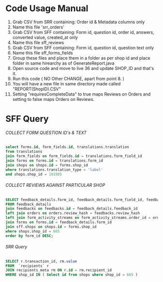 #  Code Usage Manual

 1. Grab CSV from SRR containing: Order id & Metadata columns only
 2. Name this file 'srr_orders'
 3. Grab CSV from SFF containing: Form id, question id, order id, answers, converted value, created_at only
 4. Name this file sff_reviews
 5. Grab CSV from SFF containing: Form id, question id, question text only
 6. Name this file sff_forms_fields
 7. Group these files and place them in a folder as per shop id and place folder in same hirearchy as of GenerateReport.java
 8. Open source code and move to live 36 and update SHOP_ID and that's it.
 9. Run this code ( NO Other CHANGE, apart from point 8. )
 10. You will have a new file in same directory made called "REPORT(ShopID).CSV"
 11. Setting "requiresCompleteData" to true maps Reviews on Orders and setting to false maps Orders on Reviews.
 
# SFF Query

###### COLLECT FORM QUESTION ID's & TEXT

```sql
select forms.id, form_fields.id, translations.translation
from translations
join form_fields on form_fields.id = translations.form_field_id
join forms on forms.id = translations.form_id
join shops on shops.id = forms.shop_id
where translations.translation_type = 'label'
and shops.shop_id = 101085
```


###### COLLECT REVIEWS AGAINST PARTICULAR SHOP

```sql
SELECT feedback_details.form_id, feedback_details.form_field_id, feedbacks.order_id, feedback_details.answer, feedback_details.rating_converted_value, feedback_details.created_at, form_activity_streams.last_opened_at
FROM feedback_details
join feedbacks on feedbacks.id = feedback_details.feedback_id
left join orders on orders.review_hash = feedbacks.review_hash
left join form_activity_streams on form_activity_streams.order_id = orders.id
join forms on forms.id = feedback_details.form_id
join sff.shops on shops.id = forms.shop_id
where shops.shop_id = 665
order by form_id DESC;
```
###### SRR Query
```sql
SELECT r.transaction_id, rm.value
FROM  `recipients` r
JOIN recipients_meta rm ON r.id = rm.recipient_id
WHERE shop_id IN ( Select id from shops where shop_id = 665 )
```